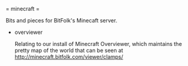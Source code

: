 = minecraft =

Bits and pieces for BitFolk's Minecaft server.

*   overviewer
    
    Relating to our install of Minecraft Overviewer, which maintains the pretty map of the world that can be seen at http://minecraft.bitfolk.com/viewer/clamps/

